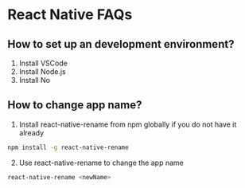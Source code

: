 # React Native FAQs
## How to set up an development environment?
1. Install VSCode
2. Install Node.js
3. Install No
## How to change app name?
1. Install react-native-rename from npm globally if you do not have it already
```bash
npm install -g react-native-rename
```
2. Use react-native-rename to change the app name
```bash
react-native-rename <newName>
```
